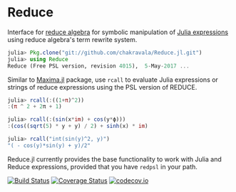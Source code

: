 # Reduce

Interface for [reduce algebra](http://www.reduce-algebra.com/index.htm) for symbolic manipulation of [Julia expressions](https://docs.julialang.org/en/latest/manual/metaprogramming) using reduce algebra's term rewrite system.

```Julia
julia> Pkg.clone("git://github.com/chakravala/Reduce.jl.git")
julia> using Reduce
Reduce (Free PSL version, revision 4015),  5-May-2017 ...
```
Similar to [Maxima.jl](https://github.com/nsmith5/Maxima.jl) package, use `rcall` to evaluate Julia expressions or strings of reduce expressions using the PSL version of REDUCE.

```Julia
julia> rcall(:((1+π)^2))
:(π ^ 2 + 2π + 1)

julia> rcall(:(sin(x*im) + cos(y*ϕ)))
:(cos((sqrt(5) * y + y) / 2) + sinh(x) * im)

julia> rcall("int(sin(y)^2, y)")
"( - cos(y)*sin(y) + y)/2"
```
Reduce.jl currently provides the base functionality to work with Julia and Reduce expressions, provided that you have `redpsl` in your path.


[![Build Status](https://travis-ci.org/chakravala/Reduce.jl.svg?branch=master)](https://travis-ci.org/chakravala/Reduce.jl) [![Coverage Status](https://coveralls.io/repos/chakravala/Reduce.jl/badge.svg?branch=master&service=github)](https://coveralls.io/github/chakravala/Reduce.jl?branch=master) [![codecov.io](http://codecov.io/github/chakravala/Reduce.jl/coverage.svg?branch=master)](http://codecov.io/github/chakravala/Reduce.jl?branch=master)
